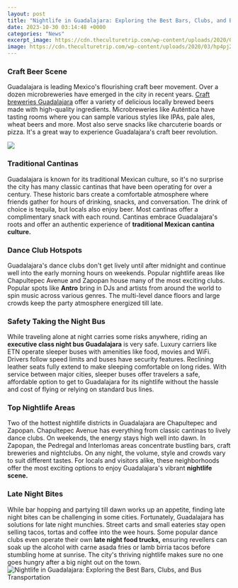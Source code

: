 ```yaml
---
layout: post
title: "Nightlife in Guadalajara: Exploring the Best Bars, Clubs, and Bus Transportation"
date: 2023-10-30 03:14:48 +0000
categories: "News"
excerpt_image: https://cdn.theculturetrip.com/wp-content/uploads/2020/03/hp4pj2-1024x683.jpg
image: https://cdn.theculturetrip.com/wp-content/uploads/2020/03/hp4pj2-1024x683.jpg
---
```


### Craft Beer Scene  
Guadalajara is leading Mexico's flourishing craft beer movement. Over a dozen microbreweries have emerged in the city in recent years. [Craft breweries Guadalajara](https://travelokla.github.io/2024-01-07-une-visite-de-r-xeave-en-jordanie/) offer a variety of delicious locally brewed beers made with high-quality ingredients. Microbreweries like Auténtica have tasting rooms where you can sample various styles like IPAs, pale ales, wheat beers and more. Most also serve snacks like charcuterie boards or pizza. It's a great way to experience Guadalajara's craft beer revolution.

![](https://www.tripsavvy.com/thmb/ZPYzScvkNkv8sc2d_nt9Yz1ugME=/3048x2032/filters:fill(auto,1)/plaza-de-armas-1196587212-7d04e2fd9db640908f3ed0d3b8cdd023.jpg)
### Traditional Cantinas
Guadalajara is known for its traditional Mexican culture, so it's no surprise the city has many classic cantinas that have been operating for over a century. These historic bars create a comfortable atmosphere where friends gather for hours of drinking, snacks, and conversation. The drink of choice is tequila, but locals also enjoy beer. Most cantinas offer a complimentary snack with each round. Cantinas embrace Guadalajara's roots and offer an authentic experience of **traditional Mexican cantina culture.**
### Dance Club Hotspots  
Guadalajara's dance clubs don't get lively until after midnight and continue well into the early morning hours on weekends. Popular nightlife areas like Chapultepec Avenue and Zapopan house many of the most exciting clubs. Popular spots like **Antro** bring in DJs and artists from around the world to spin music across various genres. The multi-level dance floors and large crowds keep the party atmosphere energized till late. 
### Safety Taking the Night Bus
While traveling alone at night carries some risks anywhere, riding an **executive class night bus Guadalajara** is very safe. Luxury carriers like ETN operate sleeper buses with amenities like food, movies and WiFi. Drivers follow speed limits and buses have security features. Reclining leather seats fully extend to make sleeping comfortable on long rides. With service between major cities, sleeper buses offer travelers a safe, affordable option to get to Guadalajara for its nightlife without the hassle and cost of flying or relying on standard bus lines.
### Top Nightlife Areas
Two of the hottest nightlife districts in Guadalajara are Chapultepec and Zapopan. Chapultepec Avenue has everything from classic cantinas to lively dance clubs. On weekends, the energy stays high well into dawn. In Zapopan, the Pedregal and Interlomas areas concentrate bustling bars, craft breweries and nightclubs. On any night, the volume, style and crowds vary to suit different tastes. For locals and visitors alike, these neighborhoods offer the most exciting options to enjoy Guadalajara's vibrant **nightlife scene.**
### Late Night Bites
While bar hopping and partying till dawn works up an appetite, finding late night bites can be challenging in some cities. Fortunately, Guadalajara has solutions for late night munchies. Street carts and small eateries stay open selling tacos, tortas and coffee into the wee hours. Some popular dance clubs even operate their own **late night food trucks,** ensuring revellers can soak up the alcohol with carne asada fries or lamb birria tacos before stumbling home at sunrise. The city's thriving nightlife makes sure no one goes hungry after a big night out on the town.
![Nightlife in Guadalajara: Exploring the Best Bars, Clubs, and Bus Transportation](https://cdn.theculturetrip.com/wp-content/uploads/2020/03/hp4pj2-1024x683.jpg)